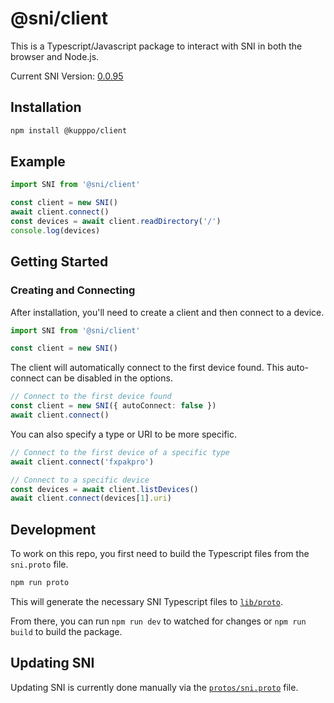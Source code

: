 # @sni/client
This is a Typescript/Javascript package to interact with SNI in both the browser and Node.js.

Current SNI Version: [0.0.95](https://github.com/alttpo/sni/releases/tag/v0.0.95)

## Installation
```sh
npm install @kupppo/client
```


## Example
```ts
import SNI from '@sni/client'

const client = new SNI()
await client.connect()
const devices = await client.readDirectory('/')
console.log(devices)
```


## Getting Started

### Creating and Connecting
After installation, you'll need to create a client and then connect to a device.
```ts
import SNI from '@sni/client'

const client = new SNI()
```

The client will automatically connect to the first device found. This auto-connect can be disabled in the options.
```ts
// Connect to the first device found
const client = new SNI({ autoConnect: false })
await client.connect()
```

You can also specify a type or URI to be more specific.
```ts
// Connect to the first device of a specific type
await client.connect('fxpakpro')

// Connect to a specific device
const devices = await client.listDevices()
await client.connect(devices[1].uri)
```


## Development
To work on this repo, you first need to build the Typescript files from the `sni.proto` file.
```sh
npm run proto
```
This will generate the necessary SNI Typescript files to [`lib/proto`](src/lib/proto).

From there, you can run `npm run dev` to watched for changes or `npm run build` to build the package.


## Updating SNI
Updating SNI is currently done manually via the [`protos/sni.proto`](src/protos/sni.proto) file.
